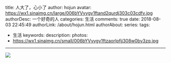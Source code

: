 title: 人大了，心小了
author: hojun
avatar: https://wx1.sinaimg.cn/large/006bYVyvgy1ftand2qurdj303c03cdfv.jpg
authorDesc: 一个好奇的人
categories: 生活
comments: true
date: 2018-08-03 22:45:49
authorLink: /about/hojun.html
authorAbout:
series:
tags:
 - 生活
keywords:
description:
photos:
 - https://wx1.sinaimg.cn/small/006bYVyvgy1ftzaorlpfjj308w0bv3zq.jpg
---
![](https://wx3.sinaimg.cn/large/006bYVyvgy1ftzaqkczyij34bz28rx6s.jpg)
